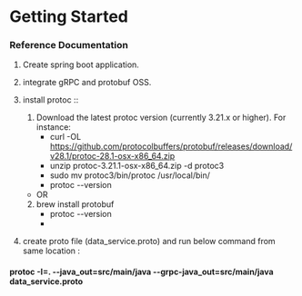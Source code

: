 # Getting Started

### Reference Documentation

1. Create spring boot application.
2. integrate gRPC and protobuf OSS.
3. install protoc ::
   1. Download the latest protoc version (currently 3.21.x or higher). For instance:
      * curl -OL https://github.com/protocolbuffers/protobuf/releases/download/v28.1/protoc-28.1-osx-x86_64.zip
      * unzip protoc-3.21.1-osx-x86_64.zip -d protoc3
      * sudo mv protoc3/bin/protoc /usr/local/bin/ 
      * protoc --version
   * OR
   2. brew install protobuf
      * protoc --version
      * 


4.  create proto file (data_service.proto) and run below command from same location : 
 #### protoc -I=. --java_out=src/main/java --grpc-java_out=src/main/java data_service.proto

